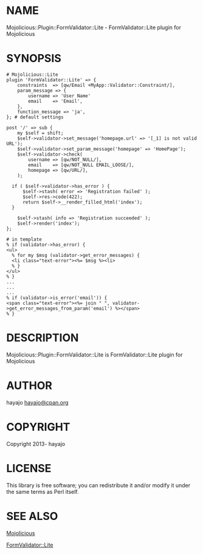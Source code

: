 # NAME

Mojolicious::Plugin::FormValidator::Lite - FormValidator::Lite plugin for Mojolicious

# SYNOPSIS

    # Mojolicious::Lite
    plugin 'FormValidator::Lite' => {
        constraints  => [qw/Email +MyApp::Validator::Constraint/],
        param_message => {
            username => 'User Name'
            email    => 'Email',
        },
        function_message => 'ja',
    }; # default settings

    post '/' => sub {
        my $self = shift;
        $self->validator->set_message('homepage.url' => '[_1] is not valid URL');
        $self->validator->set_param_message('homepage' => 'HomePage');
        $self->validator->check(
            username => [qw/NOT_NULL/],
            email    => [qw/NOT_NULL EMAIL_LOOSE/],
            homepage => [qw/URL/],
        );

      if ( $self->validator->has_error ) {
          $self->stash( error => 'Registration failed' );
          $self->res->code(422);
          return $self->__render_filled_html('index');
      }

        $self->stash( info => 'Registration succeeded' );
        $self->render('index');
    };

    # in template
    % if (validator->has_error) {
    <ul>
      % for my $msg (validator->get_error_messages) {
      <li class="text-error"><%= $msg %><li>
      % }
    </ul>
    % }
    ...
    ...
    ...
    % if (validator->is_error('email')) {
    <span class="text-error"><%= join " ", validator->get_error_messages_from_param('email') %></span>
    % }

# DESCRIPTION

Mojolicious::Plugin::FormValidator::Lite is FormValidator::Lite plugin for Mojolicious

# AUTHOR

hayajo <hayajo@cpan.org>

# COPYRIGHT

Copyright 2013- hayajo

# LICENSE

This library is free software; you can redistribute it and/or modify
it under the same terms as Perl itself.

# SEE ALSO

[Mojolicious](http://search.cpan.org/perldoc?Mojolicious)

[FormValidator::Lite](http://search.cpan.org/perldoc?FormValidator::Lite)

